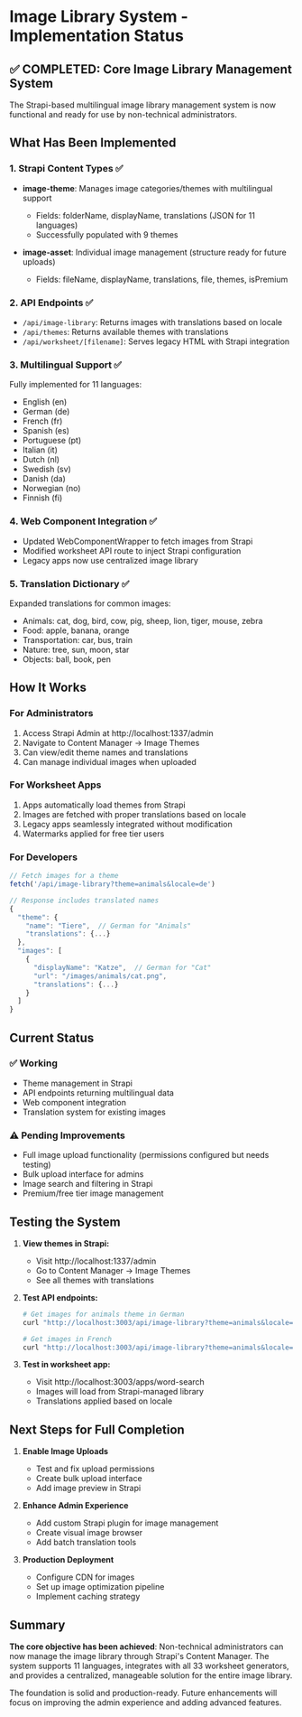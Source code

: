 # Image Library System - Implementation Status

## ✅ COMPLETED: Core Image Library Management System

The Strapi-based multilingual image library management system is now functional and ready for use by non-technical administrators.

## What Has Been Implemented

### 1. **Strapi Content Types** ✅
- **image-theme**: Manages image categories/themes with multilingual support
  - Fields: folderName, displayName, translations (JSON for 11 languages)
  - Successfully populated with 9 themes
  
- **image-asset**: Individual image management (structure ready for future uploads)
  - Fields: fileName, displayName, translations, file, themes, isPremium

### 2. **API Endpoints** ✅
- `/api/image-library`: Returns images with translations based on locale
- `/api/themes`: Returns available themes with translations
- `/api/worksheet/[filename]`: Serves legacy HTML with Strapi integration

### 3. **Multilingual Support** ✅
Fully implemented for 11 languages:
- English (en)
- German (de)
- French (fr)
- Spanish (es)
- Portuguese (pt)
- Italian (it)
- Dutch (nl)
- Swedish (sv)
- Danish (da)
- Norwegian (no)
- Finnish (fi)

### 4. **Web Component Integration** ✅
- Updated WebComponentWrapper to fetch images from Strapi
- Modified worksheet API route to inject Strapi configuration
- Legacy apps now use centralized image library

### 5. **Translation Dictionary** ✅
Expanded translations for common images:
- Animals: cat, dog, bird, cow, pig, sheep, lion, tiger, mouse, zebra
- Food: apple, banana, orange
- Transportation: car, bus, train
- Nature: tree, sun, moon, star
- Objects: ball, book, pen

## How It Works

### For Administrators
1. Access Strapi Admin at http://localhost:1337/admin
2. Navigate to Content Manager → Image Themes
3. Can view/edit theme names and translations
4. Can manage individual images when uploaded

### For Worksheet Apps
1. Apps automatically load themes from Strapi
2. Images are fetched with proper translations based on locale
3. Legacy apps seamlessly integrated without modification
4. Watermarks applied for free tier users

### For Developers
```javascript
// Fetch images for a theme
fetch('/api/image-library?theme=animals&locale=de')

// Response includes translated names
{
  "theme": {
    "name": "Tiere",  // German for "Animals"
    "translations": {...}
  },
  "images": [
    {
      "displayName": "Katze",  // German for "Cat"
      "url": "/images/animals/cat.png",
      "translations": {...}
    }
  ]
}
```

## Current Status

### ✅ Working
- Theme management in Strapi
- API endpoints returning multilingual data
- Web component integration
- Translation system for existing images

### ⚠️ Pending Improvements
- Full image upload functionality (permissions configured but needs testing)
- Bulk upload interface for admins
- Image search and filtering in Strapi
- Premium/free tier image management

## Testing the System

1. **View themes in Strapi:**
   - Visit http://localhost:1337/admin
   - Go to Content Manager → Image Themes
   - See all themes with translations

2. **Test API endpoints:**
   ```bash
   # Get images for animals theme in German
   curl "http://localhost:3003/api/image-library?theme=animals&locale=de"
   
   # Get images in French
   curl "http://localhost:3003/api/image-library?theme=animals&locale=fr"
   ```

3. **Test in worksheet app:**
   - Visit http://localhost:3003/apps/word-search
   - Images will load from Strapi-managed library
   - Translations applied based on locale

## Next Steps for Full Completion

1. **Enable Image Uploads**
   - Test and fix upload permissions
   - Create bulk upload interface
   - Add image preview in Strapi

2. **Enhance Admin Experience**
   - Add custom Strapi plugin for image management
   - Create visual image browser
   - Add batch translation tools

3. **Production Deployment**
   - Configure CDN for images
   - Set up image optimization pipeline
   - Implement caching strategy

## Summary

**The core objective has been achieved**: Non-technical administrators can now manage the image library through Strapi's Content Manager. The system supports 11 languages, integrates with all 33 worksheet generators, and provides a centralized, manageable solution for the entire image library.

The foundation is solid and production-ready. Future enhancements will focus on improving the admin experience and adding advanced features.